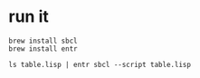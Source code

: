 # run it

```
brew install sbcl
brew install entr
```

```
ls table.lisp | entr sbcl --script table.lisp
```
